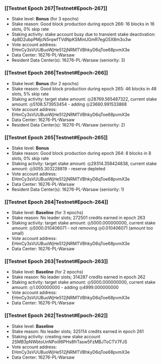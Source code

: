 ### [[Testnet Epoch 267|Testnet#Epoch-267]]
* Stake level: **Bonus** (for 3 epochs)
* Stake reason: Good block production during epoch 266: 16 blocks in 16 slots, 0% skip rate
* Staking activity: stake account busy due to transient stake deactivation: 4pBD2ubpPMjcN5rqwfTVdNpKSMinUGmR7egG5X8m3o3w
* Vote account address: EHmCy3sVUUBuoWjHe512jNRMTVBhkyD6qToe68pvmX3e
* Data Center: 16276-PL-Warsaw
* Resident Data Center(s): 16276-PL-Warsaw (seniority: 3)
### [[Testnet Epoch 266|Testnet#Epoch-266]]
* Stake level: **Bonus** (for 2 epochs)
* Stake reason: Good block production during epoch 265: 46 blocks in 48 slots, 5% skip rate
* Staking activity: target stake amount: ◎28769.565487322, current stake amount: ◎5108.573953454 - adding ◎23660.991533868
* Vote account address: EHmCy3sVUUBuoWjHe512jNRMTVBhkyD6qToe68pvmX3e
* Data Center: 16276-PL-Warsaw
* Resident Data Center(s): 16276-PL-Warsaw (seniority: 2)
### [[Testnet Epoch 265|Testnet#Epoch-265]]
* Stake level: **Bonus**
* Stake reason: Good block production during epoch 264: 8 blocks in 8 slots, 0% skip rate
* Staking activity: target stake amount: ◎29314.358424838, current stake amount: ◎5055.303228819 - reserve depleted
* Vote account address: EHmCy3sVUUBuoWjHe512jNRMTVBhkyD6qToe68pvmX3e
* Data Center: 16276-PL-Warsaw
* Resident Data Center(s): 16276-PL-Warsaw (seniority: 1)
### [[Testnet Epoch 264|Testnet#Epoch-264]]
* Stake level: **Baseline** (for 3 epochs)
* Stake reason: No leader slots; 272501 credits earned in epoch 263
* Staking activity: target stake amount: ◎5000.000000000, current stake amount: ◎5000.010406071 - not removing ◎0.010406071 (amount too small)
* Vote account address: EHmCy3sVUUBuoWjHe512jNRMTVBhkyD6qToe68pvmX3e
* Data Center: 16276-PL-Warsaw
### [[Testnet Epoch 263|Testnet#Epoch-263]]
* Stake level: **Baseline** (for 2 epochs)
* Stake reason: No leader slots; 314287 credits earned in epoch 262
* Staking activity: target stake amount: ◎5000.000000000, current stake amount: ◎1.000000000 - adding ◎4999.000000000
* Vote account address: EHmCy3sVUUBuoWjHe512jNRMTVBhkyD6qToe68pvmX3e
* Data Center: 16276-PL-Warsaw
### [[Testnet Epoch 262|Testnet#Epoch-262]]
* Stake level: **Baseline**
* Stake reason: No leader slots; 325114 credits earned in epoch 261
* Staking activity: creating new stake account 2SMB3pNWbtoUnNPoi96PHs8frTasw5FzMBJToCTV7FJS
* Vote account address: EHmCy3sVUUBuoWjHe512jNRMTVBhkyD6qToe68pvmX3e
* Data Center: 16276-PL-Warsaw